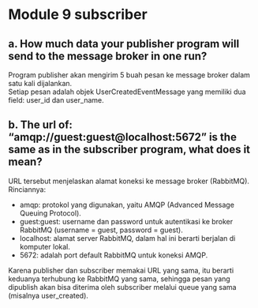 # Module 9 subscriber

## a. How much data your publisher program will send to the message broker in one run?

Program publisher akan mengirim 5 buah pesan ke message broker dalam satu kali dijalankan.  
Setiap pesan adalah objek UserCreatedEventMessage yang memiliki dua field: user_id dan user_name.

## b.  The url of: “amqp://guest:guest@localhost:5672” is the same as in the subscriber program, what does it mean?

URL tersebut menjelaskan alamat koneksi ke message broker (RabbitMQ). Rinciannya:

- amqp: protokol yang digunakan, yaitu AMQP (Advanced Message Queuing Protocol).
- guest:guest: username dan password untuk autentikasi ke broker RabbitMQ (username = guest, password = guest).
- localhost: alamat server RabbitMQ, dalam hal ini berarti berjalan di komputer lokal.
- 5672: adalah port default RabbitMQ untuk koneksi AMQP.

Karena publisher dan subscriber memakai URL yang sama, itu berarti keduanya terhubung ke RabbitMQ yang sama, sehingga pesan yang dipublish akan bisa diterima oleh subscriber melalui queue yang sama (misalnya user_created).